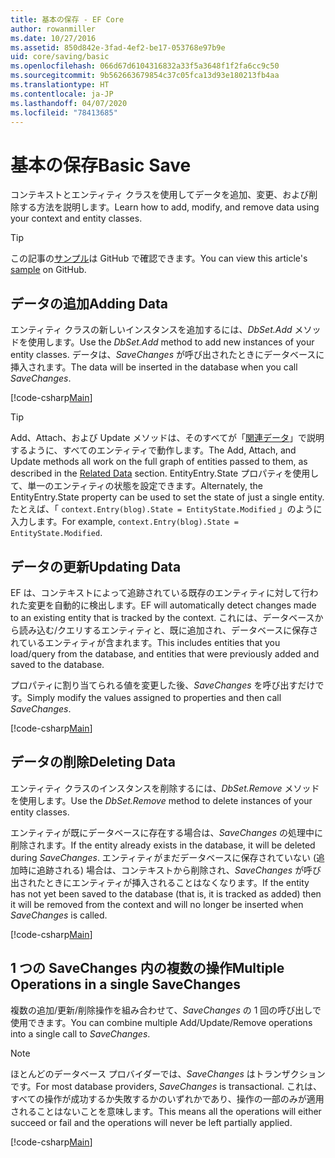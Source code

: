 ```yaml
---
title: 基本の保存 - EF Core
author: rowanmiller
ms.date: 10/27/2016
ms.assetid: 850d842e-3fad-4ef2-be17-053768e97b9e
uid: core/saving/basic
ms.openlocfilehash: 066d67d6104316832a33f5a3648f1f2fa6cc9c50
ms.sourcegitcommit: 9b562663679854c37c05fca13d93e180213fb4aa
ms.translationtype: HT
ms.contentlocale: ja-JP
ms.lasthandoff: 04/07/2020
ms.locfileid: "78413685"
---
```

# <a name="basic-save"></a><span data-ttu-id="967f1-102">基本の保存</span><span class="sxs-lookup"><span data-stu-id="967f1-102">Basic Save</span></span>

<span data-ttu-id="967f1-103">コンテキストとエンティティ クラスを使用してデータを追加、変更、および削除する方法を説明します。</span><span class="sxs-lookup"><span data-stu-id="967f1-103">Learn how to add, modify, and remove data using your context and entity classes.</span></span>

> [!TIP]  
> <span data-ttu-id="967f1-104">この記事の[サンプル](https://github.com/dotnet/EntityFramework.Docs/tree/master/samples/core/Saving/Basics/)は GitHub で確認できます。</span><span class="sxs-lookup"><span data-stu-id="967f1-104">You can view this article's [sample](https://github.com/dotnet/EntityFramework.Docs/tree/master/samples/core/Saving/Basics/) on GitHub.</span></span>

## <a name="adding-data"></a><span data-ttu-id="967f1-105">データの追加</span><span class="sxs-lookup"><span data-stu-id="967f1-105">Adding Data</span></span>

<span data-ttu-id="967f1-106">エンティティ クラスの新しいインスタンスを追加するには、*DbSet.Add* メソッドを使用します。</span><span class="sxs-lookup"><span data-stu-id="967f1-106">Use the *DbSet.Add* method to add new instances of your entity classes.</span></span> <span data-ttu-id="967f1-107">データは、*SaveChanges* が呼び出されたときにデータベースに挿入されます。</span><span class="sxs-lookup"><span data-stu-id="967f1-107">The data will be inserted in the database when you call *SaveChanges*.</span></span>

[!code-csharp[Main](../../../samples/core/Saving/Basics/Sample.cs#Add)]

> [!TIP]  
> <span data-ttu-id="967f1-108">Add、Attach、および Update メソッドは、そのすべてが「[関連データ](related-data.md)」で説明するように、すべてのエンティティで動作します。</span><span class="sxs-lookup"><span data-stu-id="967f1-108">The Add, Attach, and Update methods all work on the full graph of entities passed to them, as described in the [Related Data](related-data.md) section.</span></span> <span data-ttu-id="967f1-109">EntityEntry.State プロパティを使用して、単一のエンティティの状態を設定できます。</span><span class="sxs-lookup"><span data-stu-id="967f1-109">Alternately, the EntityEntry.State property can be used to set the state of just a single entity.</span></span> <span data-ttu-id="967f1-110">たとえば、「 `context.Entry(blog).State = EntityState.Modified` 」のように入力します。</span><span class="sxs-lookup"><span data-stu-id="967f1-110">For example, `context.Entry(blog).State = EntityState.Modified`.</span></span>

## <a name="updating-data"></a><span data-ttu-id="967f1-111">データの更新</span><span class="sxs-lookup"><span data-stu-id="967f1-111">Updating Data</span></span>

<span data-ttu-id="967f1-112">EF は、コンテキストによって追跡されている既存のエンティティに対して行われた変更を自動的に検出します。</span><span class="sxs-lookup"><span data-stu-id="967f1-112">EF will automatically detect changes made to an existing entity that is tracked by the context.</span></span> <span data-ttu-id="967f1-113">これには、データベースから読み込む/クエリするエンティティと、既に追加され、データベースに保存されているエンティティが含まれます。</span><span class="sxs-lookup"><span data-stu-id="967f1-113">This includes entities that you load/query from the database, and entities that were previously added and saved to the database.</span></span>

<span data-ttu-id="967f1-114">プロパティに割り当てられる値を変更した後、*SaveChanges* を呼び出すだけです。</span><span class="sxs-lookup"><span data-stu-id="967f1-114">Simply modify the values assigned to properties and then call *SaveChanges*.</span></span>

[!code-csharp[Main](../../../samples/core/Saving/Basics/Sample.cs#Update)]

## <a name="deleting-data"></a><span data-ttu-id="967f1-115">データの削除</span><span class="sxs-lookup"><span data-stu-id="967f1-115">Deleting Data</span></span>

<span data-ttu-id="967f1-116">エンティティ クラスのインスタンスを削除するには、*DbSet.Remove* メソッドを使用します。</span><span class="sxs-lookup"><span data-stu-id="967f1-116">Use the *DbSet.Remove* method to delete instances of your entity classes.</span></span>

<span data-ttu-id="967f1-117">エンティティが既にデータベースに存在する場合は、*SaveChanges* の処理中に削除されます。</span><span class="sxs-lookup"><span data-stu-id="967f1-117">If the entity already exists in the database, it will be deleted during *SaveChanges*.</span></span> <span data-ttu-id="967f1-118">エンティティがまだデータベースに保存されていない (追加時に追跡される) 場合は、コンテキストから削除され、*SaveChanges* が呼び出されたときにエンティティが挿入されることはなくなります。</span><span class="sxs-lookup"><span data-stu-id="967f1-118">If the entity has not yet been saved to the database (that is, it is tracked as added) then it will be removed from the context and will no longer be inserted when *SaveChanges* is called.</span></span>

[!code-csharp[Main](../../../samples/core/Saving/Basics/Sample.cs#Remove)]

## <a name="multiple-operations-in-a-single-savechanges"></a><span data-ttu-id="967f1-119">1 つの SaveChanges 内の複数の操作</span><span class="sxs-lookup"><span data-stu-id="967f1-119">Multiple Operations in a single SaveChanges</span></span>

<span data-ttu-id="967f1-120">複数の追加/更新/削除操作を組み合わせて、*SaveChanges* の 1 回の呼び出しで使用できます。</span><span class="sxs-lookup"><span data-stu-id="967f1-120">You can combine multiple Add/Update/Remove operations into a single call to *SaveChanges*.</span></span>

> [!NOTE]  
> <span data-ttu-id="967f1-121">ほとんどのデータベース プロバイダーでは、*SaveChanges* はトランザクションです。</span><span class="sxs-lookup"><span data-stu-id="967f1-121">For most database providers, *SaveChanges* is transactional.</span></span> <span data-ttu-id="967f1-122">これは、すべての操作が成功するか失敗するかのいずれかであり、操作の一部のみが適用されることはないことを意味します。</span><span class="sxs-lookup"><span data-stu-id="967f1-122">This means  all the operations will either succeed or fail and the operations will never be left partially applied.</span></span>

[!code-csharp[Main](../../../samples/core/Saving/Basics/Sample.cs#MultipleOperations)]
